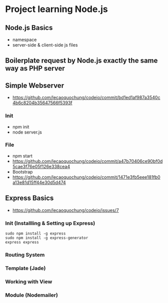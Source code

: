 # Project learning Node.js

## Node.js Basics
- namespace
- server-side & client-side js files

## Boilerplate request by Node.js exactly the same way as PHP server

## Simple Webserver
- https://github.com/lecaoquochung/codeio/commit/bd1ed1af987a3540c4b6c8204b35647566f5393f
### Init
- npm init
- node server.js
### File
- npm start
- https://github.com/lecaoquochung/codeio/commit/a47b70406ce90bf0d5cae3f76e05f126e338cea4
- Bootstrap
 - https://github.com/lecaoquochung/codeio/commit/1471e3fb5eee181fb0a13e81d15ff44e30d5d474

## Express Basics
- https://github.com/lecaoquochung/codeio/issues/7
### Init (Installling & Setting up Express)
```
sudo npm install -g express
sudo npm install -g express-generator
express express
```
### Routing System
### Template (Jade)
### Working with View
### Module (Nodemailer)
